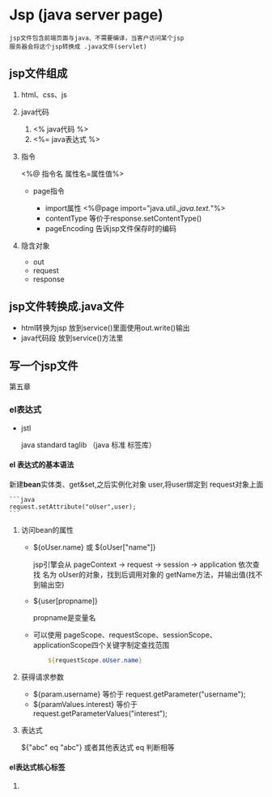 # Jsp (java server page)

    jsp文件包含前端页面与java、不需要编译，当客户访问某个jsp
    服务器会将这个jsp转换成 .java文件(servlet)

## jsp文件组成

1. html、css、js
2. java代码

    1. <% java代码 %>
    2. <%= java表达式 %>
3. 指令

    <%@ 指令名 属性名=属性值%>

    * page指令

        * import属性
            <%@page import="java.util.*,java.text.*"%>
        * contentType
            等价于response.setContentType()
        * pageEncoding
            告诉jsp文件保存时的编码
4. 隐含对象

    * out
    * request
    * response
## jsp文件转换成.java文件

* html转换为jsp
    放到service()里面使用out.write()输出
* java代码段
    放到service()方法里

## 写一个jsp文件





第五章

### el表达式

* jstl  

    java standard taglib  （java 标准 标签库）

#### el 表达式的基本语法

新建**bean**实体类、get&set,之后实例化对象 user,将user绑定到 request对象上面
    
    ```java
    request.setAttribute("oUser",user);
    ```

1. 访问bean的属性
    
    * ${oUser.name}  或  ${oUser["name"]}

        jsp引擎会从 pageContext -> request -> session -> application
        依次查找  名为  oUser的对象，找到后调用对象的 getName方法，并输出值(找不到输出空)
    * ${user[propname]}

        propname是变量名

    * 可以使用  pageScope、requestScope、sessionScope、applicationScope四个关键字制定查找范围

        ```jsp
            ${requestScope.oUser.name}
        ```
2. 获得请求参数

    * ${param.username}
        等价于 request.getParameter("username");
    * ${paramValues.interest}
        等价于 request.getParameterValues("interest");

3. 表达式

    ${"abc" eq "abc"}   或者其他表达式  eq 判断相等

#### el表达式核心标签

1. 



